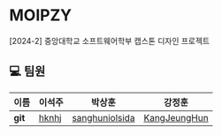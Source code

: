 # MOIPZY

[2024-2] 중앙대학교 소프트웨어학부 캡스톤 디자인 프로젝트

## 💻 팀원

| 이름    | 이석주                                        | 박상훈                            | 강정훈                           |
| ------- | --------------------------------------------- | --------------------------------- | ------------------------------- |
| **git** | [hknhj](https://github.com/hknhj) | [sanghuniolsida](https://github.com/sanghuniolsida) | [KangJeungHun](https://github.com/KangJeungHun)   |
